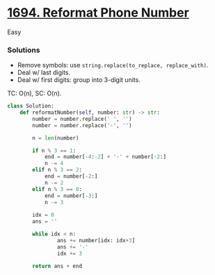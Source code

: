 # [1694. Reformat Phone Number](https://leetcode.com/problems/reformat-phone-number/description/?envType=company&envId=activision&favoriteSlug=activision-three-months)

Easy

### Solutions
- Remove symbols: use `string.replace(to_replace, replace_with)`.
- Deal w/ last digits.
- Deal w/ first digits: group into 3-digit units.

TC: O(n), SC: O(n).
```python
class Solution:
    def reformatNumber(self, number: str) -> str:
        number = number.replace(' ', '')
        number = number.replace('-', '')

        n = len(number)

        if n % 3 == 1:
            end = number[-4:-2] + '-' + number[-2:]
            n -= 4
        elif n % 3 == 2:
            end = number[-2:]
            n -= 2
        elif n % 3 == 0:
            end = number[-3:]
            n -= 3
        
        idx = 0
        ans = ''

        while idx < n:
                ans += number[idx: idx+3]
                ans += '-'
                idx += 3

        return ans + end
```
